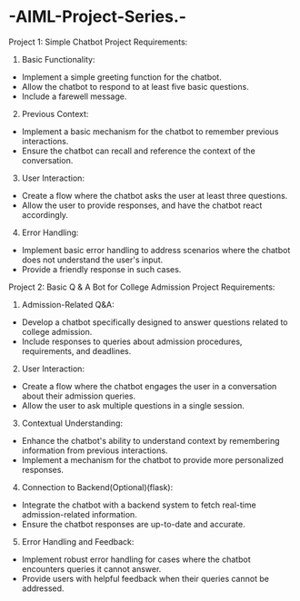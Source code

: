 # -AIML-Project-Series.-
Project 1: Simple Chatbot
Project Requirements:
1. Basic Functionality:
- Implement a simple greeting function for the chatbot.
- Allow the chatbot to respond to at least five basic questions.
- Include a farewell message.
2. Previous Context:
- Implement a basic mechanism for the chatbot to remember previous
interactions.
- Ensure the chatbot can recall and reference the context of the conversation.
3. User Interaction:
- Create a flow where the chatbot asks the user at least three questions.
- Allow the user to provide responses, and have the chatbot react accordingly.
4. Error Handling:
- Implement basic error handling to address scenarios where the chatbot does
not understand the user's input.
- Provide a friendly response in such cases.

  
Project 2: Basic Q & A Bot for College Admission
Project Requirements:
1. Admission-Related Q&A:
- Develop a chatbot specifically designed to answer questions related to
college admission.
- Include responses to queries about admission procedures, requirements, and
deadlines.
2. User Interaction:
- Create a flow where the chatbot engages the user in a conversation about their
admission queries.
- Allow the user to ask multiple questions in a single session.
3. Contextual Understanding:
- Enhance the chatbot's ability to understand context by remembering
information from previous interactions.
- Implement a mechanism for the chatbot to provide more personalized
responses.
4. Connection to Backend(Optional)(flask):
- Integrate the chatbot with a backend system to fetch real-time
admission-related information.
- Ensure the chatbot responses are up-to-date and accurate.
5. Error Handling and Feedback:
- Implement robust error handling for cases where the chatbot encounters
queries it cannot answer.
- Provide users with helpful feedback when their queries cannot be addressed.
